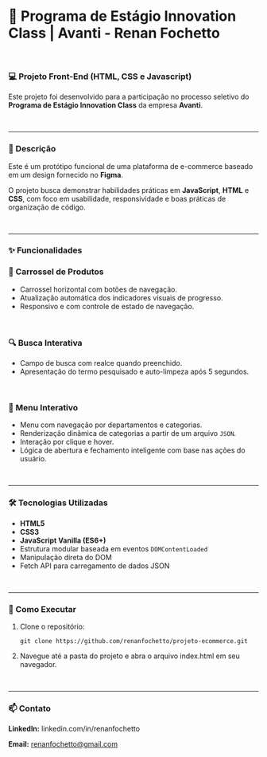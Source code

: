 # 🎯 Programa de Estágio Innovation Class | Avanti - Renan Fochetto

<br>

### 💻 Projeto Front-End (HTML, CSS e Javascript)

Este projeto foi desenvolvido para a participação no processo seletivo do **Programa de Estágio Innovation Class** da empresa **Avanti**.

<br>

---

### 📝 Descrição

Este é um protótipo funcional de uma plataforma de e-commerce baseado em um design fornecido no **Figma**. 

O projeto busca demonstrar habilidades práticas em **JavaScript**, **HTML** e **CSS**, com foco em usabilidade, responsividade e boas práticas de organização de código.

<br>

---

### ✨ Funcionalidades


### 🎠 Carrossel de Produtos
- Carrossel horizontal com botões de navegação.
- Atualização automática dos indicadores visuais de progresso.
- Responsivo e com controle de estado de navegação.

<br>

### 🔍 Busca Interativa
- Campo de busca com realce quando preenchido.
- Apresentação do termo pesquisado e auto-limpeza após 5 segundos.

<br>

### 📂 Menu Interativo
- Menu com navegação por departamentos e categorias.
- Renderização dinâmica de categorias a partir de um arquivo `JSON`.
- Interação por clique e hover.
- Lógica de abertura e fechamento inteligente com base nas ações do usuário.

<br>

---

### 🛠️ Tecnologias Utilizadas

- **HTML5**
- **CSS3**
- **JavaScript Vanilla (ES6+)**
- Estrutura modular baseada em eventos `DOMContentLoaded`
- Manipulação direta do DOM
- Fetch API para carregamento de dados JSON

<br>

---

### 🚀 Como Executar

1. Clone o repositório:
   ```
   git clone https://github.com/renanfochetto/projeto-ecommerce.git
   ```
   
2. Navegue até a pasta do projeto e abra o arquivo index.html em seu navegador.

<br>

---

### 📫 Contato

**LinkedIn:** linkedin.com/in/renanfochetto

**Email:** renanfochetto@gmail.com
